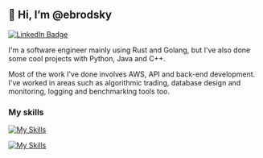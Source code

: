 ## 👋 Hi, I’m @ebrodsky

[![LinkedIn Badge](https://img.shields.io/badge/LinkedIn-Profile-informational?style=flat&logo=linkedin&logoColor=white&color=0D76A8)](https://www.linkedin.com/in/eytan-brodsky/)

I'm a software engineer mainly using Rust and Golang, but I've also done some cool projects with Python, Java and C++.

Most of the work I've done involves AWS, API and back-end development. I've worked in areas such as algorithmic trading, database design and monitoring, logging and benchmarking tools too.

### My skills
[![My Skills](https://skillicons.dev/icons?i=rust,go,py,cpp,java,matlab)](https://skillicons.dev)

[![My Skills](https://skillicons.dev/icons?i=selenium,sqlite,postgres,redis,aws)](https://skillicons.dev)

